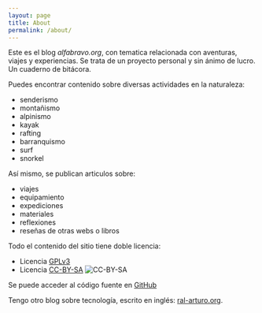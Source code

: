 ```yaml
---
layout: page
title: About
permalink: /about/
---
```


Este es el blog *alfabravo.org*, con tematica relacionada con aventuras, viajes y experiencias.
Se trata de un proyecto personal y sin ánimo de lucro. Un cuaderno de bitácora.

Puedes encontrar contenido sobre diversas actividades en la naturaleza:

* senderismo
* montañismo
* alpinismo
* kayak
* rafting
* barranquismo
* surf
* snorkel

Así mismo, se publican articulos sobre:

* viajes
* equipamiento
* expediciones
* materiales
* reflexiones
* reseñas de otras webs o libros

Todo el contenido del sitio tiene doble licencia:

* Licencia [GPLv3](http://www.gnu.org/licenses/gpl-3.0.html)
* Licencia [CC-BY-SA](http://creativecommons.org/licenses/by-sa/4.0) ![CC-BY-SA](https://i.creativecommons.org/l/by-sa/4.0/80x15.png)

Se puede acceder al código fuente en [GitHub](https://github.com/aborrero/alfabravo.org)

Tengo otro blog sobre tecnología, escrito en inglés:
[ral-arturo.org][ral-arturo.org].

[ral-arturo.org]:		http://ral-arturo.org
